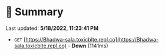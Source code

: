 # 📖 Summary
Last updated: **5/18/2022, 11:23:41 PM**

- `GET` [https://Bhadwa-sala.toxicblte.repl.co](https://Bhadwa-sala.toxicblte.repl.co) - **Down** (1141ms)
